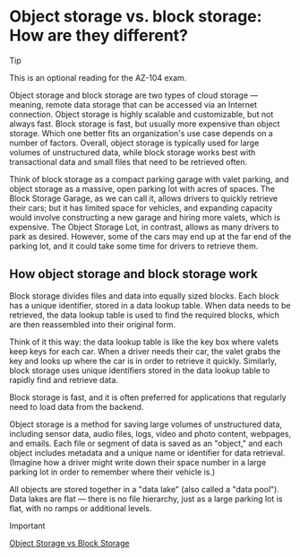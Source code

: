 # Object storage vs. block storage: How are they different?

>[!TIP]
>This is an optional reading for the AZ-104 exam.
<!-- MD028/no-blanks-blockquote -->

Object storage and block storage are two types of cloud storage — meaning, remote data storage that can be accessed via an Internet connection. Object storage is highly scalable and customizable, but not always fast. Block storage is fast, but usually more expensive than object storage. Which one better fits an organization's use case depends on a number of factors. Overall, object storage is typically used for large volumes of unstructured data, while block storage works best with transactional data and small files that need to be retrieved often.

Think of block storage as a compact parking garage with valet parking, and object storage as a massive, open parking lot with acres of spaces. The Block Storage Garage, as we can call it, allows drivers to quickly retrieve their cars; but it has limited space for vehicles, and expanding capacity would involve constructing a new garage and hiring more valets, which is expensive. The Object Storage Lot, in contrast, allows as many drivers to park as desired. However, some of the cars may end up at the far end of the parking lot, and it could take some time for drivers to retrieve them.

## How object storage and block storage work

Block storage divides files and data into equally sized blocks. Each block has a unique identifier, stored in a data lookup table. When data needs to be retrieved, the data lookup table is used to find the required blocks, which are then reassembled into their original form.

Think of it this way: the data lookup table is like the key box where valets keep keys for each car. When a driver needs their car, the valet grabs the key and looks up where the car is in order to retrieve it quickly. Similarly, block storage uses unique identifiers stored in the data lookup table to rapidly find and retrieve data.

Block storage is fast, and it is often preferred for applications that regularly need to load data from the backend.

Object storage is a method for saving large volumes of unstructured data, including sensor data, audio files, logs, video and photo content, webpages, and emails. Each file or segment of data is saved as an "object," and each object includes metadata and a unique name or identifier for data retrieval. (Imagine how a driver might write down their space number in a large parking lot in order to remember where their vehicle is.)

All objects are stored together in a "data lake" (also called a "data pool"). Data lakes are flat — there is no file hierarchy, just as a large parking lot is flat, with no ramps or additional levels.

>[!IMPORTANT]
>[Object Storage vs Block Storage](https://www.cloudflare.com/en-gb/learning/cloud/object-storage-vs-block-storage/)
